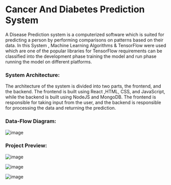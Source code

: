 # Cancer And Diabetes Prediction System 
A Disease Prediction system is a computerized software which is suited for predicting a person by performing comparisons on patterns based on their data. In this System , Machine Learning Algorithms & TensorFlow were used which are one of the popular libraries for  TensorFlow requirements can be classified into the development phase training the model and run phase running the model on different platforms.

### System Architecture:
The architecture of the system is divided into two parts, the frontend, and the backend. The frontend is built using React ,HTML, CSS, and JavaScript, while the backend is built using NodeJS and MongoDB. The frontend is responsible for taking input from the user, and the backend is responsible for processing the data and returning the prediction.

### Data-Flow Diagram:
![image](https://github.com/manishtambe/All-Projects/assets/52567320/3ba5367a-2ddb-4a36-b31b-73b2afec5fde)

### Project Preview:
![image](https://github.com/manishtambe/All-Projects/assets/52567320/cb21d777-6700-40ac-9cea-cad4c729e25f)

![image](https://github.com/manishtambe/All-Projects/assets/52567320/baec3c6b-5c2f-4f8b-b744-90fae6ebd01b)

![image](https://github.com/manishtambe/All-Projects/assets/52567320/120c6a6f-1dff-4662-bffd-f0011b1b7d2c)



